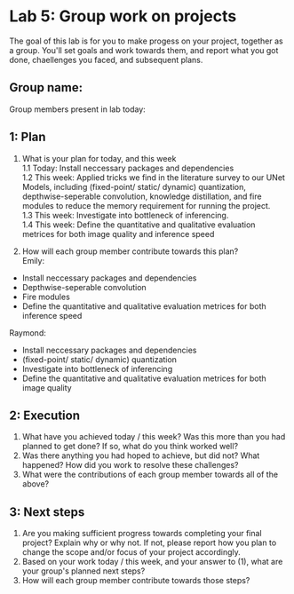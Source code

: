 Lab 5: Group work on projects
===
The goal of this lab is for you to make progess on your project, together as a group. You'll set goals and work towards them, and report what you got done, chaellenges you faced, and subsequent plans.

Group name:
---
Group members present in lab today:

1: Plan
----
1. What is your plan for today, and this week <br/>
1.1 Today: Install neccessary packages and dependencies <br/>
1.2 This week: Applied tricks we find in the literature survey to our UNet Models, including (fixed-point/ static/ dynamic) quantization, depthwise-seperable convolution, knowledge distillation, and fire modules to reduce the memory requirement for running the project. <br/>
1.3 This week: Investigate into bottleneck of inferencing. <br/>
1.4 This week: Define the quantitative and qualitative evaluation metrices for both image quality and inference speed <br/>

2. How will each group member contribute towards this plan?<br/>
Emily:
- Install neccessary packages and dependencies
- Depthwise-seperable convolution
- Fire modules 
- Define the quantitative and qualitative evaluation metrices for both inference speed

Raymond:
- Install neccessary packages and dependencies
- (fixed-point/ static/ dynamic) quantization
- Investigate into bottleneck of inferencing
- Define the quantitative and qualitative evaluation metrices for both image quality

2: Execution
----
1. What have you achieved today / this week? Was this more than you had planned to get done? If so, what do you think worked well?
3. Was there anything you had hoped to achieve, but did not? What happened? How did you work to resolve these challenges?
4. What were the contributions of each group member towards all of the above?

3: Next steps
----
1. Are you making sufficient progress towards completing your final project? Explain why or why not. If not, please report how you plan to change the scope and/or focus of your project accordingly.
2. Based on your work today / this week, and your answer to (1), what are your group's planned next steps?
3. How will each group member contribute towards those steps? 
